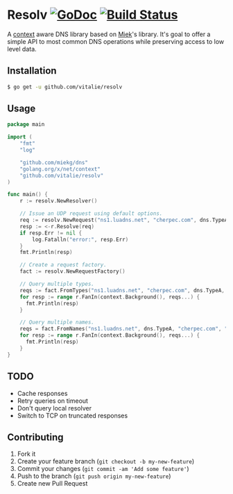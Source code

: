 # Resolv [![GoDoc](https://godoc.org/github.com/vitalie/resolv?status.svg)](http://godoc.org/github.com/vitalie/resolv) [![Build Status](https://travis-ci.org/vitalie/resolv.svg?branch=master)](https://travis-ci.org/vitalie/resolv)

A [context](https://godoc.org/golang.org/x/net/context) aware DNS library
based on [Miek](https://github.com/miekg/dns)'s library. It's goal to
offer a simple API to most common DNS operations while preserving access
to low level data.

## Installation

``` bash
$ go get -u github.com/vitalie/resolv
```

## Usage

``` go
package main

import (
    "fmt"
    "log"

    "github.com/miekg/dns"
    "golang.org/x/net/context"
    "github.com/vitalie/resolv"
)

func main() {
    r := resolv.NewResolver()

    // Issue an UDP request using default options.
    req := resolv.NewRequest("ns1.luadns.net", "cherpec.com", dns.TypeA)
    resp := <-r.Resolve(req)
    if resp.Err != nil {
        log.Fatalln("error:", resp.Err)
    }
    fmt.Println(resp)

    // Create a request factory.
    fact := resolv.NewRequestFactory()

    // Query multiple types.
    reqs := fact.FromTypes("ns1.luadns.net", "cherpec.com", dns.TypeA, dns.TypeNS, dns.TypeMX)
    for resp := range r.FanIn(context.Background(), reqs...) {
      fmt.Println(resp)
    }

    // Query multiple names.
    reqs = fact.FromNames("ns1.luadns.net", dns.TypeA, "cherpec.com", "www.cherpec.com")
    for resp := range r.FanIn(context.Background(), reqs...) {
      fmt.Println(resp)
    }
}
```

## TODO

- Cache responses
- Retry queries on timeout
- Don't query local resolver
- Switch to TCP on truncated responses

## Contributing

1. Fork it
2. Create your feature branch (`git checkout -b my-new-feature`)
3. Commit your changes (`git commit -am 'Add some feature'`)
4. Push to the branch (`git push origin my-new-feature`)
5. Create new Pull Request
